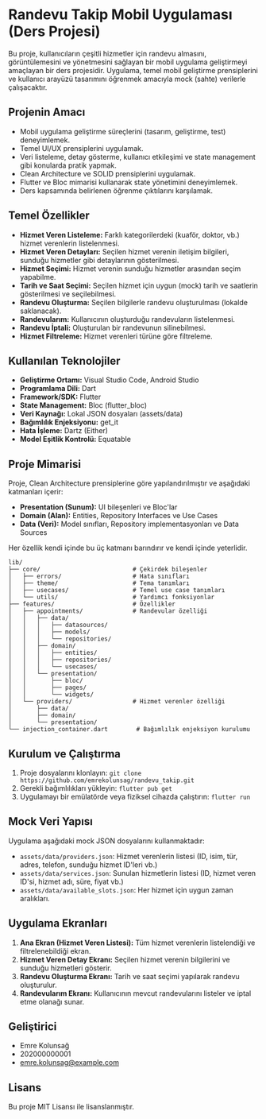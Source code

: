 # Randevu Takip Mobil Uygulaması (Ders Projesi)

Bu proje, kullanıcıların çeşitli hizmetler için randevu almasını, görüntülemesini ve yönetmesini sağlayan bir mobil uygulama geliştirmeyi amaçlayan bir ders projesidir. Uygulama, temel mobil geliştirme prensiplerini ve kullanıcı arayüzü tasarımını öğrenmek amacıyla mock (sahte) verilerle çalışacaktır.

## Projenin Amacı

*   Mobil uygulama geliştirme süreçlerini (tasarım, geliştirme, test) deneyimlemek.
*   Temel UI/UX prensiplerini uygulamak.
*   Veri listeleme, detay gösterme, kullanıcı etkileşimi ve state management gibi konularda pratik yapmak.
*   Clean Architecture ve SOLID prensiplerini uygulamak.
*   Flutter ve Bloc mimarisi kullanarak state yönetimini deneyimlemek.
*   Ders kapsamında belirlenen öğrenme çıktılarını karşılamak.

## Temel Özellikler

*   **Hizmet Veren Listeleme:** Farklı kategorilerdeki (kuaför, doktor, vb.) hizmet verenlerin listelenmesi.
*   **Hizmet Veren Detayları:** Seçilen hizmet verenin iletişim bilgileri, sunduğu hizmetler gibi detaylarının gösterilmesi.
*   **Hizmet Seçimi:** Hizmet verenin sunduğu hizmetler arasından seçim yapabilme.
*   **Tarih ve Saat Seçimi:** Seçilen hizmet için uygun (mock) tarih ve saatlerin gösterilmesi ve seçilebilmesi.
*   **Randevu Oluşturma:** Seçilen bilgilerle randevu oluşturulması (lokalde saklanacak).
*   **Randevularım:** Kullanıcının oluşturduğu randevuların listelenmesi.
*   **Randevu İptali:** Oluşturulan bir randevunun silinebilmesi.
*   **Hizmet Filtreleme:** Hizmet verenleri türüne göre filtreleme.

## Kullanılan Teknolojiler

*   **Geliştirme Ortamı:** Visual Studio Code, Android Studio
*   **Programlama Dili:** Dart
*   **Framework/SDK:** Flutter
*   **State Management:** Bloc (flutter_bloc)
*   **Veri Kaynağı:** Lokal JSON dosyaları (assets/data)
*   **Bağımlılık Enjeksiyonu:** get_it
*   **Hata İşleme:** Dartz (Either)
*   **Model Eşitlik Kontrolü:** Equatable

## Proje Mimarisi

Proje, Clean Architecture prensiplerine göre yapılandırılmıştır ve aşağıdaki katmanları içerir:

*   **Presentation (Sunum):** UI bileşenleri ve Bloc'lar
*   **Domain (Alan):** Entities, Repository Interfaces ve Use Cases
*   **Data (Veri):** Model sınıfları, Repository implementasyonları ve Data Sources

Her özellik kendi içinde bu üç katmanı barındırır ve kendi içinde yeterlidir.

```
lib/
├── core/                          # Çekirdek bileşenler
│   ├── errors/                    # Hata sınıfları
│   ├── theme/                     # Tema tanımları
│   ├── usecases/                  # Temel use case tanımları
│   └── utils/                     # Yardımcı fonksiyonlar
├── features/                      # Özellikler
│   ├── appointments/              # Randevular özelliği
│   │   ├── data/
│   │   │   ├── datasources/
│   │   │   ├── models/
│   │   │   └── repositories/
│   │   ├── domain/
│   │   │   ├── entities/
│   │   │   ├── repositories/
│   │   │   └── usecases/
│   │   └── presentation/
│   │       ├── bloc/
│   │       ├── pages/
│   │       └── widgets/
│   └── providers/                 # Hizmet verenler özelliği
│       ├── data/
│       ├── domain/
│       └── presentation/
└── injection_container.dart        # Bağımlılık enjeksiyon kurulumu
```

## Kurulum ve Çalıştırma

1.  Proje dosyalarını klonlayın: `git clone https://github.com/emrekolunsag/randevu_takip.git`
2.  Gerekli bağımlılıkları yükleyin: `flutter pub get`
3.  Uygulamayı bir emülatörde veya fiziksel cihazda çalıştırın: `flutter run`

## Mock Veri Yapısı

Uygulama aşağıdaki mock JSON dosyalarını kullanmaktadır:

*   `assets/data/providers.json`: Hizmet verenlerin listesi (ID, isim, tür, adres, telefon, sunduğu hizmet ID'leri vb.)
*   `assets/data/services.json`: Sunulan hizmetlerin listesi (ID, hizmet veren ID'si, hizmet adı, süre, fiyat vb.)
*   `assets/data/available_slots.json`: Her hizmet için uygun zaman aralıkları.

## Uygulama Ekranları

1. **Ana Ekran (Hizmet Veren Listesi):** Tüm hizmet verenlerin listelendiği ve filtrelenebildiği ekran.
2. **Hizmet Veren Detay Ekranı:** Seçilen hizmet verenin bilgilerini ve sunduğu hizmetleri gösterir.
3. **Randevu Oluşturma Ekranı:** Tarih ve saat seçimi yapılarak randevu oluşturulur.
4. **Randevularım Ekranı:** Kullanıcının mevcut randevularını listeler ve iptal etme olanağı sunar.

## Geliştirici

*   Emre Kolunsağ
*   202000000001
*   emre.kolunsag@example.com

## Lisans

Bu proje MIT Lisansı ile lisanslanmıştır.